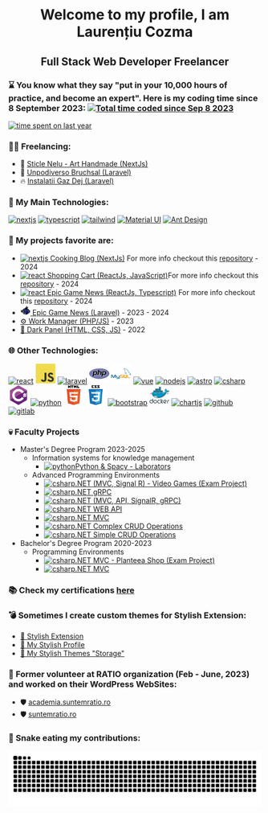 <!--  Link: https://rahuldkjain.github.io/gh-profile-readme-generator/ --> 
<h1 align="center"> Welcome to my profile, I am Laurențiu Cozma </h1> 
<h2 align="center"> Full Stack Web Developer Freelancer</h2>
  
<!-- Time Spent On --> 
### ⌛ You know what they say "put in your 10,000 hours of practice, and become an expert". Here is my coding time since 8 September 2023: <a target="_blank" href="https://wakatime.com/@f129cf21-5311-498f-98bb-e23c007757e2"><img src="https://wakatime.com/badge/user/f129cf21-5311-498f-98bb-e23c007757e2.svg" alt="Total time coded since Sep 8 2023" /></a>
<a href="https://wakatime.com/@laurentiucozma12"><img src="https://github-readme-stats.vercel.app/api/wakatime?username=laurentiucozma12&hide_title=true&hide_border=true&langs_count=10&text_color=777&theme=transparent" alt="time spent on last year" /></a>     

### 👨‍💻 Freelancing:
- 🍾 [Sticle Nelu - Art Handmade (NextJs)](https://www.sticlenelu-arthandmade.ro/)
- 🍕 [Unpodiverso Bruchsal (Laravel)](https://unpodiversobruchsal.de/)
- 🔥 [Instalatii Gaz Dej (Laravel)](https://instalatiigazdej.ro/) 

### 🤖 My Main Technologies:
<p align="left">
<!-- Icons: https://github.com/marwin1991/profile-technology-icons -->  
  <a href="https://nextjs.org/" target="_blank"><img src="https://github.com/marwin1991/profile-technology-icons/assets/136815194/5f8c622c-c217-4649-b0a9-7e0ee24bd704" alt="nextjs" width="40" height="40"/></a>  
  <a href="https://www.typescriptlang.org/" target="_blank"><img src="https://user-images.githubusercontent.com/25181517/183890598-19a0ac2d-e88a-4005-a8df-1ee36782fde1.png" alt="typescript" width="40" height="40"/></a>
  <a href="https://tailwindcss.com/" target="_blank"><img src="https://user-images.githubusercontent.com/25181517/202896760-337261ed-ee92-4979-84c4-d4b829c7355d.png" alt="tailwind" width="40" height="40"/></a>
  <a href="https://mui.com/material-ui/" target="_blank"><img src="https://user-images.githubusercontent.com/25181517/189716630-fe6c084c-6c66-43af-aa49-64c8aea4a5c2.png" alt="Material UI" width="40" height="40"/></a>
  <a href="https://ant.design/" target="_blank"><img src="https://user-images.githubusercontent.com/25181517/190887795-99cb0921-e57f-430b-a111-e165deedaa36.png" alt="Ant Design" width="40" height="40"/></a>
</p>
     
### 🍍 My projects favorite are:
- <a href="https://cookingrecipes-blog-nextjs.vercel.app/"><img src="https://github.com/marwin1991/profile-technology-icons/assets/136815194/5f8c622c-c217-4649-b0a9-7e0ee24bd704" alt="nextjs" width="15" height="15"/> Cooking Blog (NextJs)</a> For more info checkout this [repository](https://github.com/laurentiucozma12/cookingrecipes-blog-nextjs) - 2024
- <a href="https://laurentiucozma12.github.io/shopping-cart-reactjs/" ><img src="https://user-images.githubusercontent.com/25181517/183897015-94a058a6-b86e-4e42-a37f-bf92061753e5.png" alt="react" width="15" height="15"/> Shopping Cart (ReactJs, JavaScript)</a>For more info checkout this [repository](https://github.com/laurentiucozma12/shopping-cart-reactjs) - 2024
- <a href="https://laurentiucozma12.github.io/epic-game-news-reactjs/" ><img src="https://user-images.githubusercontent.com/25181517/183897015-94a058a6-b86e-4e42-a37f-bf92061753e5.png" alt="react" width="15" height="15"/> Epic Game News (ReactJs, Typescript)</a> For more info checkout this [repository](https://github.com/laurentiucozma12/epic-game-news-reactjs?tab=readme-ov-file) - 2024
- <a href="https://github.com/laurentiucozma12/epicgamenews"><img src="https://github.com/laurentiucozma12/epic-game-news-reactjs/blob/0666c442747e514d43b40dc9b080b2144bbda717/app/public/logo-epic-game-news-400x400.png" alt="react" width="20" height="20"/> Epic Game News (Laravel)</a> - 2023 - 2024
- <a href="https://github.com/laurentiucozma12/Work-Manager-Thesis">⚙️ Work Manager (PHP/JS)</a> - 2023
- <a href="https://github.com/laurentiucozma12/Dark-Panel">🍪 Dark Panel (HTML, CSS, JS)</a> - 2022

### 🌐 Other Technologies:  
<p align="left">
  <a href="https://react.dev/" target="_blank"><img src="https://user-images.githubusercontent.com/25181517/183897015-94a058a6-b86e-4e42-a37f-bf92061753e5.png" alt="react" width="40" height="40"/></a>
  <a href="https://developer.mozilla.org/en-US/docs/Web/JavaScript" target="_blank"><img src="https://raw.githubusercontent.com/devicons/devicon/master/icons/javascript/javascript-original.svg" alt="javascript" width="40" height="40"/></a>
  <a href="https://laravel.com/" target="_blank"> <img src="https://github.com/marwin1991/profile-technology-icons/assets/25181517/afcf1c98-544e-41fb-bf44-edba5e62809a" alt="laravel" width="40" height="40"/></a>
  <a href="https://www.php.net" target="_blank"> <img src="https://raw.githubusercontent.com/devicons/devicon/master/icons/php/php-original.svg" alt="php" width="40" height="40"/></a>
  <a href="https://www.mysql.com/" target="_blank"><img src="https://raw.githubusercontent.com/devicons/devicon/master/icons/mysql/mysql-original-wordmark.svg" alt="mysql" width="40" height="40"/></a>
  <a href="https://vuejs.org/" target="_blank"><img src="https://user-images.githubusercontent.com/25181517/117448124-a2da9800-af3e-11eb-85d2-bd1b69b65603.png" alt="vue" width="40" height="40"/></a> 
    <a href="https://nodejs.org/" target="_blank"><img src="https://user-images.githubusercontent.com/25181517/183568594-85e280a7-0d7e-4d1a-9028-c8c2209e073c.png" alt="nodejs" width="40" height="40"/></a>
  <a href="https://astro.build/" target="_blank"><img src="https://github.com/marwin1991/profile-technology-icons/assets/54946572/397c0300-2e47-464e-81eb-6e991c9255fc" alt="astro" width="40" height="40"/></a>
  <a href="#" target="_blank"><img src="https://user-images.githubusercontent.com/25181517/121405754-b4f48f80-c95d-11eb-8893-fc325bde617f.png" alt="csharp" width="40" height="40"/></a>
  <a href="https://www.w3schools.com/cs/" target="_blank"><img src="https://raw.githubusercontent.com/devicons/devicon/master/icons/csharp/csharp-original.svg" alt="csharp" width="40" height="40"/></a>
  <a href="#" target="_blank"><img src="https://user-images.githubusercontent.com/25181517/183423507-c056a6f9-1ba8-4312-a350-19bcbc5a8697.png" alt="python" width="40" height="40"/></a>
  <a href="https://www.w3.org/html/" target="_blank"><img src="https://raw.githubusercontent.com/devicons/devicon/master/icons/html5/html5-original-wordmark.svg" alt="html5" width="40" height="40"/></a>
  <a href="https://www.w3schools.com/css/" target="_blank"> <img src="https://raw.githubusercontent.com/devicons/devicon/master/icons/css3/css3-original-wordmark.svg" alt="css3" width="40" height="40"/></a>
  <a href="https://getbootstrap.com" target="_blank"><img src="https://user-images.githubusercontent.com/25181517/183898054-b3d693d4-dafb-4808-a509-bab54cf5de34.png" alt="bootstrap" width="40" height="40"/></a> 
  <a href="https://www.docker.com/" target="_blank"> <img src="https://raw.githubusercontent.com/devicons/devicon/master/icons/docker/docker-original-wordmark.svg" alt="docker" width="40" height="40"/></a>
  <a href="https://www.chartjs.org" target="_blank"> <img src="https://www.chartjs.org/media/logo-title.svg" alt="chartjs" width="40" height="40"/></a>  
  <a href="#" target="_blank"> <img src="https://user-images.githubusercontent.com/25181517/192108374-8da61ba1-99ec-41d7-80b8-fb2f7c0a4948.png" alt="github" width="40" height="40"/></a>
  <a href="#" target="_blank"> <img src="https://user-images.githubusercontent.com/25181517/192108376-c675d39b-90f6-4073-bde6-5a9291644657.png" alt="gitlab" width="40" height="40"/></a>
</p>  

### 💀 Faculty Projects
- Master's Degree Program 2023-2025
     - Information systems for knowledge management 
          - <a href="https://github.com/laurentiucozma12/Faculty_Python_Spacy_Learning"><img src="https://user-images.githubusercontent.com/25181517/183423507-c056a6f9-1ba8-4312-a350-19bcbc5a8697.png" alt="python" width="15" height="15"/>Python & Spacy - Laborators</a>
     - Advanced Programming Environments
          - <a href="https://github.com/laurentiucozma12/ASP.NET_Video_Games"><img src="https://user-images.githubusercontent.com/25181517/121405754-b4f48f80-c95d-11eb-8893-fc325bde617f.png" alt="csharp" width="15" height="15"/>.NET (MVC, Signal R) - Video Games (Exam Project)</a>
          - <a href="https://github.com/laurentiucozma12/Cozma_Laurentiu_Laborators_Advanced_Programming_Environments_gRPC"><img src="https://user-images.githubusercontent.com/25181517/121405754-b4f48f80-c95d-11eb-8893-fc325bde617f.png" alt="csharp" width="15" height="15"/>.NET gRPC</a>
          - <a href="https://github.com/laurentiucozma12/Cozma_Laurentiu_Laborators_Advanced_Programming_Environments_3Sollutions"><img src="https://user-images.githubusercontent.com/25181517/121405754-b4f48f80-c95d-11eb-8893-fc325bde617f.png" alt="csharp" width="15" height="15"/>.NET (MVC, API, SignalR, gRPC)</a>
          - <a href="https://github.com/laurentiucozma12/Cozma_Laurentiu_Laborators_Advanced_Programming_Environments_WEB_API"><img src="https://user-images.githubusercontent.com/25181517/121405754-b4f48f80-c95d-11eb-8893-fc325bde617f.png" alt="csharp" width="15" height="15"/>.NET WEB API</a>
          - <a href="https://github.com/laurentiucozma12/Cozma_Laurentiu_Laborators_Advanced_Programming_Environments"><img src="https://user-images.githubusercontent.com/25181517/121405754-b4f48f80-c95d-11eb-8893-fc325bde617f.png" alt="csharp" width="15" height="15"/>.NET MVC</a>
          - <a href="https://github.com/laurentiucozma12/ASP.NET_CORE_7_MVC_Complex_CRUD_Operations"><img src="https://user-images.githubusercontent.com/25181517/121405754-b4f48f80-c95d-11eb-8893-fc325bde617f.png" alt="csharp" width="15" height="15"/>.NET Complex CRUD Operations</a>
          - <a href="https://github.com/laurentiucozma12/ASP.NET_CORE_7_MVC_Simple_CRUD_Operations"><img src="https://user-images.githubusercontent.com/25181517/121405754-b4f48f80-c95d-11eb-8893-fc325bde617f.png" alt="csharp" width="15" height="15"/>.NET Simple CRUD Operations</a>
- Bachelor's Degree Program 2020-2023
     - Programming Environments 
          - <a href="https://github.com/laurentiucozma12/Cozma_Laurentiu_Shop_Exam_Programming_Environments"><img src="https://user-images.githubusercontent.com/25181517/121405754-b4f48f80-c95d-11eb-8893-fc325bde617f.png" alt="csharp" width="15" height="15"/>.NET MVC - Planteea Shop (Exam Project)</a>
          - <a href="https://github.com/laurentiucozma12/Cozma_Laurentiu_Laborators_Programming_Environments"><img src="https://user-images.githubusercontent.com/25181517/121405754-b4f48f80-c95d-11eb-8893-fc325bde617f.png" alt="csharp" width="15" height="15"/>.NET MVC</a> 

### 📚 Check my certifications <b><a href="https://github.com/laurentiucozma12/Certifications">here</a></b>
  
### 💣 Sometimes I create custom themes for Stylish Extension:
- <a href="https://chrome.google.com/webstore/detail/stylish-custom-themes-for/fjnbnpbmkenffdnngjfgmeleoegfcffe"> 🏰 Stylish Extension </a>
- <a href="https://userstyles.org/user-profile/3767261"> 🐢 My Stylish Profile </a>
- <a href="https://github.com/laurentiucozma12/stylish-themes"> 🐋 My Stylish Themes "Storage" </a>
     
### 🤝 Former volunteer at <b>RATIO</b> organization (Feb - June, 2023) and worked on their WordPress WebSites:       
- 🛡️ <a href="https://academia.suntemratio.ro/">academia.suntemratio.ro</a>
- 🛡️ <a href="https://suntemratio.ro/">suntemratio.ro</a>    

<!-- Snake Dark SVG -->
### 🐍 Snake eating my contributions:
<picture>
  <source media="(prefers-color-scheme: dark)" srcset="https://raw.githubusercontent.com/laurentiucozma12/laurentiucozma12/b6cefefa997f63e8b523dc66bc9a66f70fa22905/github-contribution-grid-snake-dark.svg" />
  <img alt="github-snake" src="https://raw.githubusercontent.com/laurentiucozma12/laurentiucozma12/b6cefefa997f63e8b523dc66bc9a66f70fa22905/github-contribution-grid-snake-dark.svg" />
</picture>
